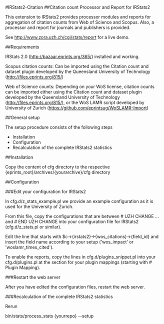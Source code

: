 #IRStats2-Citation
##Citation count Processor and Report for IRStats2

This extension to IRStats2 provides processor modules and reports for aggregation of
citation counts from Web of Science and Scopus. Also, a processor and report for journals
and publishers is provided.

See http://www.zora.uzh.ch/cgi/stats/report for a live demo.


##Requirements

IRStats 2.0 (http://bazaar.eprints.org/365/) installed and working.

Scopus citation counts: Can be imported using the Citation count and dataset plugin 
developed by the Queensland University of Technology (http://files.eprints.org/815/)

Web of Science counts: Depending on your WoS license, citation counts can be imported 
either using the Citation count and dataset plugin 
developed by the Queensland University of Technology (http://files.eprints.org/815/), or 
the WoS LAMR script developed by University of Zurich 
(https://github.com/eprintsug/WoSLAMR-Import)


##General setup

The setup procedure consists of the following steps

- Installation
- Configuration
- Recalculation of the complete IRStats2 statistics



##Installation

Copy the content of cfg directory to the respective 
{eprints_root}/archives/{yourarchive}/cfg directory


##Configuration

###Edit your configuration for IRStats2

In cfg.d/z_stats_example.pl we provide an example configuration as it is used for the
University of Zurich.

From this file, copy the configurations that are between \# UZH CHANGE ... and \# END 
UZH CHANGE into your configuration file for IRStats2 (cfg.d/z_stats.pl or similar). 

Edit the line that starts with $c->{irstats2}->{wos_citations}->{field_id} and insert the
field name according to your setup ('wos_impact' or 'woslamr_times_cited').

To enable the reports, copy the lines in cfg.d/plugins_snippet.pl into your 
cfg.d/plugins.pl at the section for your plugin mappings (starting with \# Plugin Mapping).


###Restart the web server

After you have edited the configuration files, restart the web server.


###Recalculation of the complete IRStats2 statistics

Rerun 

bin/stats/process_stats {yourrepo} --setup









